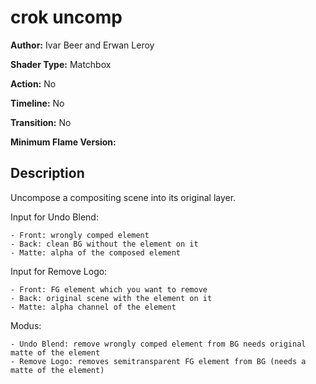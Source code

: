 # crok uncomp

**Author:** Ivar Beer and Erwan Leroy

**Shader Type:** Matchbox

**Action:** No

**Timeline:** No

**Transition:** No

**Minimum Flame Version:** 


## Description
Uncompose a compositing scene into its original layer.

Input for Undo Blend:

    - Front: wrongly comped element
    - Back: clean BG without the element on it
    - Matte: alpha of the composed element

Input for Remove Logo:

    - Front: FG element which you want to remove
    - Back: original scene with the element on it
    - Matte: alpha channel of the element

Modus:

    - Undo Blend: remove wrongly comped element from BG needs original matte of the element
    - Remove Logo: removes semitransparent FG element from BG (needs a matte of the element)
